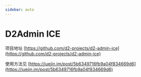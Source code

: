 ```yaml
---
sidebar: auto
---
```


# D2Admin ICE

项目地址 [https://github.com/d2-projects/d2-admin-ice](https://github.com/d2-projects/d2-admin-ice)

使用方法见 [https://juejin.im/post/5b6349716fb9a04f834669d6](https://juejin.im/post/5b6349716fb9a04f834669d6)